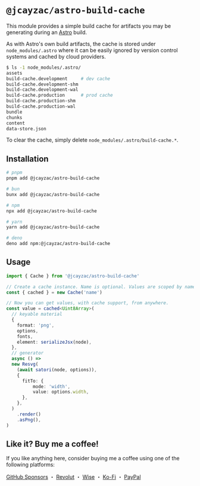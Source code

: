 # `@jcayzac/astro-build-cache`

This module provides a simple build cache for artifacts you may be generating during an [Astro](https://astro.build/) build.

As with Astro's own build artifacts, the cache is stored under `node_modules/.astro` where it can be easily ignored by version control systems and cached by cloud providers.

```sh
$ ls -1 node_modules/.astro/
assets
build-cache.development     # dev cache
build-cache.development-shm
build-cache.development-wal
build-cache.production      # prod cache
build-cache.production-shm
build-cache.production-wal
bundle
chunks
content
data-store.json
```

To clear the cache, simply delete `node_modules/.astro/build-cache.*`.

## Installation

```sh
# pnpm
pnpm add @jcayzac/astro-build-cache

# bun
bunx add @jcayzac/astro-build-cache

# npm
npx add @jcayzac/astro-build-cache

# yarn
yarn add @jcayzac/astro-build-cache

# deno
deno add npm:@jcayzac/astro-build-cache
```

## Usage

```ts
import { Cache } from '@jcayzac/astro-build-cache'

// Create a cache instance. Name is optional. Values are scoped by name.
const { cached } = new Cache('name')

// Now you can get values, with cache support, from anywhere.
const value = cached<Uint8Array>(
  // keyable material
  {
    format: 'png',
    options,
    fonts,
    element: serializeJsx(node),
  },
  // generator
  async () =>
  new Resvg(
    (await satori(node, options)),
    {
      fitTo: {
          mode: 'width',
          value: options.width,
      },
    },
  )
    .render()
    .asPng(),
)
```

## Like it? Buy me a coffee!

If you like anything here, consider buying me a coffee using one of the following platforms:

[GitHub Sponsors](https://github.com/sponsors/jcayzac) ・ [Revolut](https://revolut.me/julienswap) ・ [Wise](https://wise.com/pay/me/julienc375) ・ [Ko-Fi](https://ko-fi.com/jcayzac) ・ [PayPal](https://paypal.me/jcayzac)
